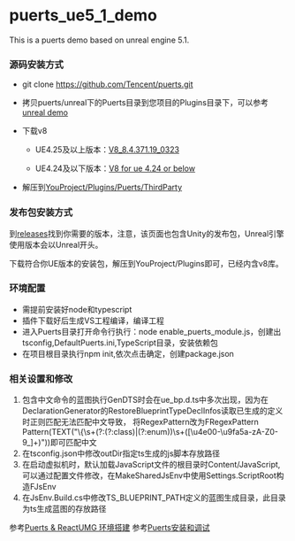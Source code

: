# puerts_ue5_1_demo
This is a puerts demo based on unreal engine 5.1.

### 源码安装方式

* git clone https://github.com/Tencent/puerts.git

* 拷贝puerts/unreal下的Puerts目录到您项目的Plugins目录下，可以参考[unreal demo](https://github.com/chexiongsheng/puerts_unreal_demo)

* 下载v8

    - UE4.25及以上版本：[V8_8.4.371.19_0323](https://github.com/puerts/backend-v8/releases/tag/V8_8.4.371.19_0323)
    
    - UE4.24及以下版本：[V8 for ue 4.24 or below](https://github.com/puerts/backend-v8/releases/tag/v8_for_ue424_or_below)
    
* 解压到[YouProject/Plugins/Puerts/ThirdParty](unreal/Puerts/ThirdParty)

### 发布包安装方式

到[releases](https://github.com/Tencent/puerts/releases)找到你需要的版本，注意，该页面也包含Unity的发布包，Unreal引擎使用版本会以Unreal开头。

下载符合你UE版本的安装包，解压到YouProject/Plugins即可，已经内含v8库。

### 环境配置

* 需提前安装好node和typescript
* 插件下载好后生成VS工程编译，编译工程
* 进入Puerts目录打开命令行执行：node enable_puerts_module.js，创建出tsconfig,DefaultPuerts.ini,TypeScript目录，安装依赖包
* 在项目根目录执行npm init,依次点击确定，创建package.json

### 相关设置和修改
1. 包含中文命令的蓝图执行GenDTS时会在ue_bp.d.ts中多次出现，因为在DeclarationGenerator的RestoreBlueprintTypeDeclInfos读取已生成的定义时正则匹配无法匹配中文导致，
    将RegexPattern改为FRegexPattern Pattern(TEXT("\\{\\s+(?:(?:class)|(?:enum))\\s+([\\u4e00-\\u9fa5a-zA-Z0-9_]+)"))即可匹配中文
2. 在tsconfig.json中修改outDir指定ts生成的js脚本存放路径
3. 在启动虚拟机时，默认加载JavaScript文件的根目录时Content/JavaScript,可以通过配置文件修改，在MakeSharedJsEnv中使用Settings.ScriptRoot构造FJsEnv
4. 在JsEnv.Build.cs中修改TS_BLUEPRINT_PATH定义的蓝图生成目录，此目录为ts生成蓝图的存放路径

参考[Puerts & ReactUMG 环境搭建](https://zhuanlan.zhihu.com/p/397369095)
参考[Puerts安装和调试](https://zhuanlan.zhihu.com/p/456267138)


